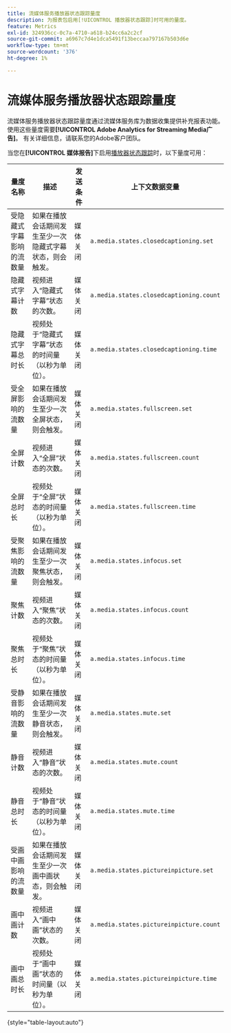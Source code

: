 ```yaml
---
title: 流媒体服务播放器状态跟踪量度
description: 为报表包启用[!UICONTROL 播放器状态跟踪]时可用的量度。
feature: Metrics
exl-id: 324936cc-0c7a-4710-a618-b24cc6a2c2cf
source-git-commit: a6967c7d4e1dca5491f13beccaa797167b503d6e
workflow-type: tm+mt
source-wordcount: '376'
ht-degree: 1%

---
```


# 流媒体服务播放器状态跟踪量度

流媒体服务播放器状态跟踪量度通过流媒体服务库为数据收集提供补充报表功能。 使用这些量度需要&#x200B;**[!UICONTROL Adobe Analytics for Streaming Media广告]**。 有关详细信息，请联系您的Adobe客户团队。

当您在&#x200B;**[!UICONTROL 媒体报告]**&#x200B;下启用[播放器状态跟踪](/help/admin/tools/manage-rs/edit-settings/media-management.md)时，以下量度可用：

| 量度名称 | 描述 | 发送条件 | 上下文数据变量 |
| --- | --- | --- | --- |
| 受隐藏式字幕影响的流数量 | 如果在播放会话期间发生至少一次隐藏式字幕状态，则会触发。 | 媒体关闭 | `a.media.states.closedcaptioning.set` |
| 隐藏式字幕计数 | 视频进入“隐藏式字幕”状态的次数。 | 媒体关闭 | `a.media.states.closedcaptioning.count` |
| 隐藏式字幕总时长 | 视频处于“隐藏式字幕”状态的时间量（以秒为单位）。 | 媒体关闭 | `a.media.states.closedcaptioning.time` |
| 受全屏影响的流数量 | 如果在播放会话期间发生至少一次全屏状态，则会触发。 | 媒体关闭 | `a.media.states.fullscreen.set` |
| 全屏计数 | 视频进入“全屏”状态的次数。 | 媒体关闭 | `a.media.states.fullscreen.count` |
| 全屏总时长 | 视频处于“全屏”状态的时间量（以秒为单位）。 | 媒体关闭 | `a.media.states.fullscreen.time` |
| 受聚焦影响的流数量 | 如果在播放会话期间发生至少一次聚焦状态，则会触发。 | 媒体关闭 | `a.media.states.infocus.set` |
| 聚焦计数 | 视频进入“聚焦”状态的次数。 | 媒体关闭 | `a.media.states.infocus.count` |
| 聚焦总时长 | 视频处于“聚焦”状态的时间量（以秒为单位）。 | 媒体关闭 | `a.media.states.infocus.time` |
| 受静音影响的流数量 | 如果在播放会话期间发生至少一次静音状态，则会触发。 | 媒体关闭 | `a.media.states.mute.set` |
| 静音计数 | 视频进入“静音”状态的次数。 | 媒体关闭 | `a.media.states.mute.count` |
| 静音总时长 | 视频处于“静音”状态的时间量（以秒为单位）。 | 媒体关闭 | `a.media.states.mute.time` |
| 受画中画影响的流数量 | 如果在播放会话期间发生至少一次画中画状态，则会触发。 | 媒体关闭 | `a.media.states.pictureinpicture.set` |
| 画中画计数 | 视频进入“画中画”状态的次数。 | 媒体关闭 | `a.media.states.pictureinpicture.count` |
| 画中画总时长 | 视频处于“画中画”状态的时间量（以秒为单位）。 | 媒体关闭 | `a.media.states.pictureinpicture.time` |

{style="table-layout:auto"}
